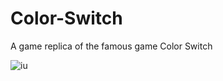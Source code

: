 # Color-Switch
A game replica of the famous game Color Switch

![iu](https://user-images.githubusercontent.com/25386176/44451417-57a6bc80-a611-11e8-91fd-5e76e252730f.png)

